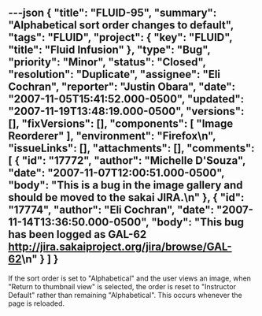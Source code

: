 ---json
{
  "title": "FLUID-95",
  "summary": "Alphabetical sort order changes to default",
  "tags": "FLUID",
  "project": {
    "key": "FLUID",
    "title": "Fluid Infusion"
  },
  "type": "Bug",
  "priority": "Minor",
  "status": "Closed",
  "resolution": "Duplicate",
  "assignee": "Eli Cochran",
  "reporter": "Justin Obara",
  "date": "2007-11-05T15:41:52.000-0500",
  "updated": "2007-11-19T13:48:19.000-0500",
  "versions": [],
  "fixVersions": [],
  "components": [
    "Image Reorderer"
  ],
  "environment": "Firefox\n",
  "issueLinks": [],
  "attachments": [],
  "comments": [
    {
      "id": "17772",
      "author": "Michelle D'Souza",
      "date": "2007-11-07T12:00:51.000-0500",
      "body": "This is a bug in the image gallery and should be moved to the sakai JIRA.\n"
    },
    {
      "id": "17774",
      "author": "Eli Cochran",
      "date": "2007-11-14T13:36:50.000-0500",
      "body": "This bug has been logged as GAL-62 <http://jira.sakaiproject.org/jira/browse/GAL-62>\n"
    }
  ]
}
---
If the sort order is set to "Alphabetical" and the user views an image, when "Return to thumbnail view" is selected, the order is reset to "Instructor Default" rather than remaining "Alphabetical". This occurs whenever the page is reloaded.

        